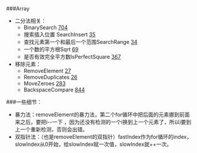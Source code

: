 ###Array
+ 二分法相关：
    - BinarySearch [704](https://leetcode.cn/problems/binary-search/)
    - 搜索插入位置 SearchInsert [35](https://leetcode.cn/problems/search-insert-position/)
    - 查找元素第一个和最后一个范围SearchRange [34](https://leetcode.cn/problems/find-first-and-last-position-of-element-in-sorted-array/)
    - 一个数的平方根Sqrt [69](https://leetcode.cn/problems/sqrtx/)
    - 是否有效完全平方数IsPerfectSquare [367](https://leetcode.cn/problems/valid-perfect-square/)
+ 移除元素：
  - RemoveElement [27](https://leetcode.cn/problems/remove-element/)
  - RemoveDuplicates [26](https://leetcode.cn/problems/remove-duplicates-from-sorted-array/)
  - MoveZeroes [283](https://leetcode.cn/problems/move-zeroes/)
  - BackspaceCompare [844](https://leetcode.cn/problems/backspace-string-compare/)
    
  



###一些细节：
  - 暴力法：removeElement的暴力法，第二个for循环中把后面的元素挪到前面来之后，要把i--一下
    ，因为还没有检测的一个i换到上一个元素了，所以i要到上一个重新检测，否则会出错。
  - 双指针法：（也是removeElement的双指针）fastIndex作为for循环的index，
    slowIndex从0开始，给slowIndex赋一次值，slowIndex就++一次。